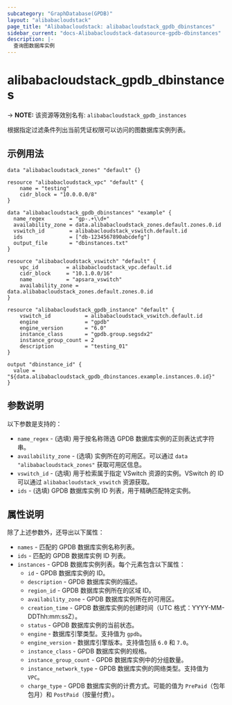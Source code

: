 ```yaml
---
subcategory: "GraphDatabase(GPDB)"
layout: "alibabacloudstack"
page_title: "Alibabacloudstack: alibabacloudstack_gpdb_dbinstances"
sidebar_current: "docs-Alibabacloudstack-datasource-gpdb-dbinstances"
description: |- 
  查询图数据库实例
---
```


# alibabacloudstack_gpdb_dbinstances
-> **NOTE:** 该资源等效别名有: `alibabacloudstack_gpdb_instances`

根据指定过滤条件列出当前凭证权限可以访问的图数据库实例列表。

## 示例用法

```hcl
data "alibabacloudstack_zones" "default" {}

resource "alibabacloudstack_vpc" "default" {
	name = "testing"
	cidr_block = "10.0.0.0/8"
}

data "alibabacloudstack_gpdb_dbinstances" "example" {
  name_regex        = "gp-.+\\d+"
  availability_zone = data.alibabacloudstack_zones.default.zones.0.id
  vswitch_id        = alibabacloudstack_vswitch.default.id
  ids               = ["db-1234567890abcdefg"]
  output_file       = "dbinstances.txt"
}

resource "alibabacloudstack_vswitch" "default" {
	vpc_id         = alibabacloudstack_vpc.default.id
	cidr_block     = "10.1.0.0/16"
	name           = "apsara_vswitch"
	availability_zone = data.alibabacloudstack_zones.default.zones.0.id
}

resource "alibabacloudstack_gpdb_instance" "default" {
	vswitch_id           = alibabacloudstack_vswitch.default.id
	engine               = "gpdb"
	engine_version       = "6.0"
	instance_class       = "gpdb.group.segsdx2"
	instance_group_count = 2
	description          = "testing_01"
}

output "dbinstance_id" {
  value = "${data.alibabacloudstack_gpdb_dbinstances.example.instances.0.id}"
}
```

## 参数说明

以下参数是支持的：

* `name_regex` - (选填) 用于按名称筛选 GPDB 数据库实例的正则表达式字符串。
* `availability_zone` - (选填) 实例所在的可用区。可以通过 `data "alibabacloudstack_zones"` 获取可用区信息。
* `vswitch_id` - (选填) 用于检索属于指定 VSwitch 资源的实例。VSwitch 的 ID 可以通过 `alibabacloudstack_vswitch` 资源获取。
* `ids` - (选填) GPDB 数据库实例 ID 列表，用于精确匹配特定实例。

## 属性说明

除了上述参数外，还导出以下属性：

* `names` - 匹配的 GPDB 数据库实例名称列表。
* `ids` - 匹配的 GPDB 数据库实例 ID 列表。
* `instances` - GPDB 数据库实例列表。每个元素包含以下属性：
  * `id` - GPDB 数据库实例的 ID。
  * `description` - GPDB 数据库实例的描述。
  * `region_id` - GPDB 数据库实例所在的区域 ID。
  * `availability_zone` - GPDB 数据库实例所在的可用区。
  * `creation_time` - GPDB 数据库实例的创建时间（UTC 格式：YYYY-MM-DDThh:mm:ssZ）。
  * `status` - GPDB 数据库实例的当前状态。
  * `engine` - 数据库引擎类型。支持值为 `gpdb`。
  * `engine_version` - 数据库引擎版本。支持值包括 `6.0` 和 `7.0`。
  * `instance_class` - GPDB 数据库实例的规格。
  * `instance_group_count` - GPDB 数据库实例中的分组数量。
  * `instance_network_type` - GPDB 数据库实例的网络类型。支持值为 `VPC`。
  * `charge_type` - GPDB 数据库实例的计费方式。可能的值为 `PrePaid`（包年包月）和 `PostPaid`（按量付费）。